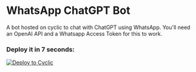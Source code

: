 # WhatsApp ChatGPT Bot

A bot hosted on cyclic to chat with ChatGPT using WhatsApp. You'll need an OpenAI API and a Whatsapp Access Token for this to work.

### Deploy it in 7 seconds: 

[![Deploy to Cyclic](https://deploy.cyclic.app/button.svg)](https://deploy.cyclic.app/balsimpson/whatsapp-chatgpt)
